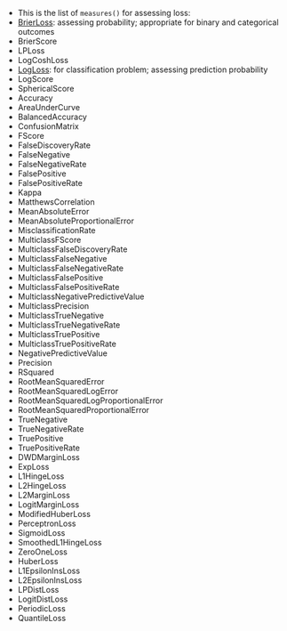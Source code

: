 - This is the list of `measures()` for assessing loss:
- [BrierLoss](https://scikit-learn.org/stable/modules/generated/sklearn.metrics.brier_score_loss.html): assessing probability; appropriate for binary and categorical outcomes
- BrierScore
- LPLoss
- LogCoshLoss
- [LogLoss](https://towardsdatascience.com/intuition-behind-log-loss-score-4e0c9979680a): for classification problem; assessing prediction probability
- LogScore
- SphericalScore
- Accuracy
- AreaUnderCurve
- BalancedAccuracy
- ConfusionMatrix
- FScore
- FalseDiscoveryRate
- FalseNegative
- FalseNegativeRate
- FalsePositive
- FalsePositiveRate
- Kappa
- MatthewsCorrelation
- MeanAbsoluteError
- MeanAbsoluteProportionalError
- MisclassificationRate
- MulticlassFScore
- MulticlassFalseDiscoveryRate
- MulticlassFalseNegative
- MulticlassFalseNegativeRate
- MulticlassFalsePositive
- MulticlassFalsePositiveRate
- MulticlassNegativePredictiveValue
- MulticlassPrecision
- MulticlassTrueNegative
- MulticlassTrueNegativeRate
- MulticlassTruePositive
- MulticlassTruePositiveRate
- NegativePredictiveValue
- Precision
- RSquared
- RootMeanSquaredError
- RootMeanSquaredLogError
- RootMeanSquaredLogProportionalError
- RootMeanSquaredProportionalError
- TrueNegative
- TrueNegativeRate
- TruePositive
- TruePositiveRate
- DWDMarginLoss
- ExpLoss
- L1HingeLoss
- L2HingeLoss
- L2MarginLoss
- LogitMarginLoss
- ModifiedHuberLoss
- PerceptronLoss
- SigmoidLoss
- SmoothedL1HingeLoss
- ZeroOneLoss
- HuberLoss
- L1EpsilonInsLoss
- L2EpsilonInsLoss
- LPDistLoss
- LogitDistLoss
- PeriodicLoss
- QuantileLoss